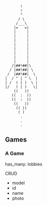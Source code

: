 ```
       !
       !
       ^
      / \
     /___\
    |=   =|
    |     |
    |     |
    |     |
    |     |
    |     |
    |     |
    |     |
    |     |
   /|##!##|\
  / |##!##| \
 /  |##!##|  \
|  / ^ | ^ \  |
| /  ( | )  \ |
|/   ( | )   \|
    ((   ))
   ((  :  ))
   ((  :  ))
    ((   ))
     (( ))
      ( )
       .
       .
       .
```





## Games

### A Game
  has_many: lobbies

  CRUD

  * model
   * id
   * name
   * photo
